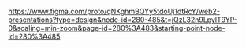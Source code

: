 https://www.figma.com/proto/qNKghmBQYy5tdoUj1dtRcY/web2-presentations?type=design&node-id=280-485&t=jQzL32n9LpylT9YP-0&scaling=min-zoom&page-id=280%3A483&starting-point-node-id=280%3A485
